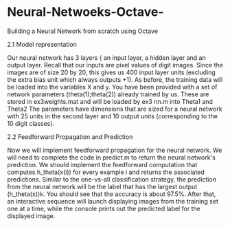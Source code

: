 # Neural-Netwoeks-Octave-
Building a Neural Network from scratch using Octave

2.1 Model representation
 
 Our neural network has 3 layers { an input layer, a hidden layer and an output layer. Recall that our inputs are pixel values of digit images.
 Since the images are of size 20 by 20, this gives us 400 input layer units (excluding the extra bias unit which always outputs +1). As before,
 the training data will be loaded into the variables X and y. You have been provided with a set of network parameters (theta(1);theta(2))
 already trained by us. These are stored in ex3weights.mat and will be loaded by ex3 nn.m into Theta1 and Theta2 The parameters have dimensions 
 that are sized for a neural network with 25 units in the second layer and 10 output units (corresponding to the 10 digit classes).
 
2.2 Feedforward Propagation and Prediction
 
 Now we will implement feedforward propagation for the neural network. We will need to complete the code in predict.m to return the neural network's
 prediction. We should implement the feedforward computation that computes h_theta(x(i)) for every example i and returns the associated predictions.
 Similar to the one-vs-all classification strategy, the prediction from the neural network will be the label that has the largest output
 (h_theta(x))k. 
 You should see that the accuracy is about 97.5%. After that, an interactive sequence will launch displaying images from the training set one at a 
 time, while the console prints out the predicted label for the displayed image. 
